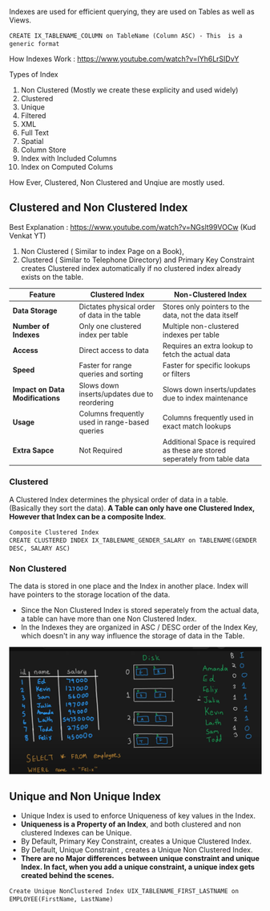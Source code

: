 Indexes are used for efficient querying, they are used on Tables as well as Views.

```
CREATE IX_TABLENAME_COLUMN on TableName (Column ASC) - This  is a generic format
```

How Indexes Work : https://www.youtube.com/watch?v=lYh6LrSIDvY

Types of Index

1. Non Clustered (Mostly we create these explicity and used widely)
2. Clustered
3. Unique
4. Filtered
5. XML
6. Full Text
7. Spatial
8. Column Store
9. Index with Included Columns
10. Index on Computed Colums

How Ever, Clustered, Non Clustered and Unqiue are mostly used.

## Clustered and Non Clustered Index
Best Explanation : https://www.youtube.com/watch?v=NGslt99VOCw (Kud Venkat YT)
1. Non Clustered ( Similar to index Page on a Book),
2. Clustered ( Similar to Telephone Directory) and Primary Key Constraint creates Clustered index automatically if no clustered index already exists on the table.

| **Feature**                      | **Clustered Index**                            | **Non-Clustered Index**                                                     |
| -------------------------------- | ---------------------------------------------- | --------------------------------------------------------------------------- |
| **Data Storage**                 | Dictates physical order of data in the table   | Stores only pointers to the data, not the data itself                       |
| **Number of Indexes**            | Only one clustered index per table             | Multiple non-clustered indexes per table                                    |
| **Access**                       | Direct access to data                          | Requires an extra lookup to fetch the actual data                           |
| **Speed**                        | Faster for range queries and sorting           | Faster for specific lookups or filters                                      |
| **Impact on Data Modifications** | Slows down inserts/updates due to reordering   | Slows down inserts/updates due to index maintenance                         |
| **Usage**                        | Columns frequently used in range-based queries | Columns frequently used in exact match lookups                              |
| **Extra Sapce**                  | Not Required                                   | Additional Space is required as these are stored seperately from table data |

### Clustered

A Clustered Index determines the physical order of data in a table. (Basically they sort the data). **A Table can only have one Clustered Index, However that Index can be a composite Index**.

```
Composite Clustered Index
CREATE CLUSTERED INDEX IX_TABLENAME_GENDER_SALARY on TABLENAME(GENDER DESC, SALARY ASC)
```

### Non Clustered

The data is stored in one place and the Index in another place. Index will have pointers to the storage location of the data.

- Since the Non Clustered Index is stored seperately from the actual data, a table can have more than one Non Clustered Index.
- In the Indexes they are organized in ASC / DESC order of the Index Key, which doesn't in any way influence the storage of data in the Table.

![](assets/NonClusteredIndexRepresentation.png)

## Unique and Non Unique Index
- Unique Index is used to enforce Uniqueness of key values in the Index.
- __Uniqueness is a Property of an Index__, and both clustered and non clustered Indexes can be Unique.
- By Default, Primary Key Constraint, creates a Unique Clustered Index.
- By Default, Unique Constraint , creates a Unique Non Clustered Index.
- __There are no Major differences between  unique constraint and unique Index. In fact, when you add a unique constraint, a unique index gets created behind the scenes.__

```
Create Unique NonClustered Index UIX_TABLENAME_FIRST_LASTNAME on EMPLOYEE(FirstName, LastName) 
```